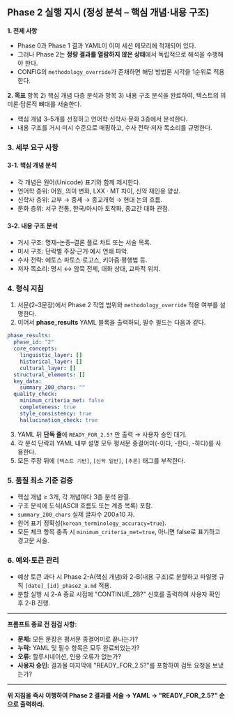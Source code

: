 ## Phase 2 실행 지시 (정성 분석 – 핵심 개념·내용 구조)

**1. 전제 사항**

* Phase 0과 Phase 1 결과 YAML이 이미 세션 메모리에 적재되어 있다.
* 그러나 Phase 2는 **정량 결과를 열람하지 않은 상태**에서 독립적으로 해석을 수행해야 한다.
* CONFIG의 `methodology_override`가 존재하면 해당 방법론 시각을 1순위로 적용한다.

**2. 목표**
항목 2) 핵심 개념 다층 분석과 항목 3) 내용 구조 분석을 완료하여, 텍스트의 의미론·담론적 뼈대를 서술한다.

* 핵심 개념 3–5개를 선정하고 언어학·신학사·문화 3층에서 분석한다.
* 내용 구조를 거시·미시 수준으로 매핑하고, 수사 전략·저자 목소리를 규명한다.

### 3. 세부 요구 사항

#### 3-1. 핵심 개념 분석

* 각 개념은 원어(Unicode) 표기와 함께 제시한다.
* 언어학 층위: 어원, 의미 변화, LXX · MT 차이, 신약 재인용 양상.
* 신학사 층위: 교부 → 중세 → 종교개혁 → 현대 논의 흐름.
* 문화 층위: 서구 전통, 한국/아시아 토착화, 종교간 대화 관점.

#### 3-2. 내용 구조 분석

* 거시 구조: 명제–논증–결론 플로 차트 또는 서술 목록.
* 미시 구조: 단락별 주장·근거·예시 연쇄 파악.
* 수사 전략: 에토스·파토스·로고스, 키아즘·평행법 등.
* 저자 목소리: 명시 ↔ 암묵 전제, 대화 상대, 교파적 위치.

### 4. 형식 지침

1. 서문(2–3문장)에서 Phase 2 작업 범위와 `methodology_override` 적용 여부를 설명한다.  
2. 이어서 **phase_results** YAML 블록을 출력하되, 필수 필드는 다음과 같다.

```yaml
phase_results:
  phase_id: "2"
  core_concepts:
    linguistic_layer: []
    historical_layer: []
    cultural_layer: []
  structural_elements: []
  key_data:
    summary_200_chars: ""
  quality_check:
    minimum_criteria_met: false
    completeness: true
    style_consistency: true
    hallucination_check: true
```

3. YAML 뒤 **단독 줄**에 `READY_FOR_2.5?` 만 출력 → 사용자 승인 대기.
4. 각 분석 단락과 YAML 내부 설명 모두 평서문 종결어미(-이다, -한다, -하다)를 사용한다.
5. 모든 주장 뒤에 `[텍스트 기반]`, `[신학 일반]`, `[추론]` 태그를 부착한다.

### 5. 품질 최소 기준 검증

* 핵심 개념 ≥ 3개, 각 개념마다 3층 분석 완결.
* 구조 분석에 도식(ASCII 흐름도 또는 계층 목록) 포함.
* `summary_200_chars` 실제 글자수 200±10 자.
* 원어 표기 정확성(`korean_terminology_accuracy=true`).
* 모든 체크 항목 충족 시 `minimum_criteria_met=true`, 아니면 false로 표기하고 경고문 서술.

### 6. 예외·토큰 관리

* 예상 토큰 과다 시 Phase 2-A(핵심 개념)와 2-B(내용 구조)로 분할하고 파일명 규칙 `[date]_[id]_phase2_a.md` 적용.
* 분할 실행 시 2-A 종료 시점에 "CONTINUE_2B?" 신호를 출력하여 사용자 확인 후 2-B 진행.

---
**프롬프트 종료 전 점검 사항:**
* **문체:** 모든 문장은 평서문 종결어미로 끝나는가?
* **누락:** YAML 및 필수 항목은 모두 완료되었는가?
* **오류:** 할루시네이션, 인용 오류가 없는가?
* **사용자 승인:** 결과물 마지막에 "READY_FOR_2.5?"를 포함하여 검토 요청을 보냈는가?

---
**위 지침을 즉시 이행하여 Phase 2 결과를 서술 → YAML → "READY_FOR_2.5?" 순으로 출력하라.**

